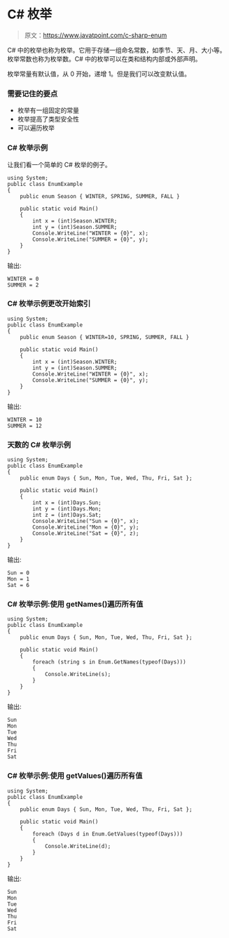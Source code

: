# C# 枚举

> 原文：<https://www.javatpoint.com/c-sharp-enum>

C# 中的枚举也称为枚举。它用于存储一组命名常数，如季节、天、月、大小等。枚举常数也称为枚举数。C# 中的枚举可以在类和结构内部或外部声明。

枚举常量有默认值，从 0 开始，递增 1。但是我们可以改变默认值。

### 需要记住的要点

*   枚举有一组固定的常量
*   枚举提高了类型安全性
*   可以遍历枚举

### C# 枚举示例

让我们看一个简单的 C# 枚举的例子。

```
using System;
public class EnumExample
{
    public enum Season { WINTER, SPRING, SUMMER, FALL }  

    public static void Main()
    {
        int x = (int)Season.WINTER;
        int y = (int)Season.SUMMER;
        Console.WriteLine("WINTER = {0}", x);
        Console.WriteLine("SUMMER = {0}", y);
    }
}

```

输出:

```
WINTER = 0
SUMMER = 2

```

### C# 枚举示例更改开始索引

```
using System;
public class EnumExample
{
    public enum Season { WINTER=10, SPRING, SUMMER, FALL }  

    public static void Main()
    {
        int x = (int)Season.WINTER;
        int y = (int)Season.SUMMER;
        Console.WriteLine("WINTER = {0}", x);
        Console.WriteLine("SUMMER = {0}", y);
    }
}

```

输出:

```
WINTER = 10
SUMMER = 12

```

### 天数的 C# 枚举示例

```
using System;
public class EnumExample
{
    public enum Days { Sun, Mon, Tue, Wed, Thu, Fri, Sat };

    public static void Main()
    {
        int x = (int)Days.Sun;
        int y = (int)Days.Mon;
        int z = (int)Days.Sat;
        Console.WriteLine("Sun = {0}", x);
        Console.WriteLine("Mon = {0}", y);
        Console.WriteLine("Sat = {0}", z);
    }
}

```

输出:

```
Sun = 0
Mon = 1
Sat = 6

```

### C# 枚举示例:使用 getNames()遍历所有值

```
using System;
public class EnumExample
{
    public enum Days { Sun, Mon, Tue, Wed, Thu, Fri, Sat };

    public static void Main()
    {
        foreach (string s in Enum.GetNames(typeof(Days)))
        {
            Console.WriteLine(s);
        }
    }
}

```

输出:

```
Sun
Mon
Tue
Wed
Thu
Fri
Sat

```

### C# 枚举示例:使用 getValues()遍历所有值

```
using System;
public class EnumExample
{
    public enum Days { Sun, Mon, Tue, Wed, Thu, Fri, Sat };

    public static void Main()
    {
        foreach (Days d in Enum.GetValues(typeof(Days)))
        {
            Console.WriteLine(d);
        }
    }
}

```

输出:

```
Sun
Mon
Tue
Wed
Thu
Fri
Sat

```